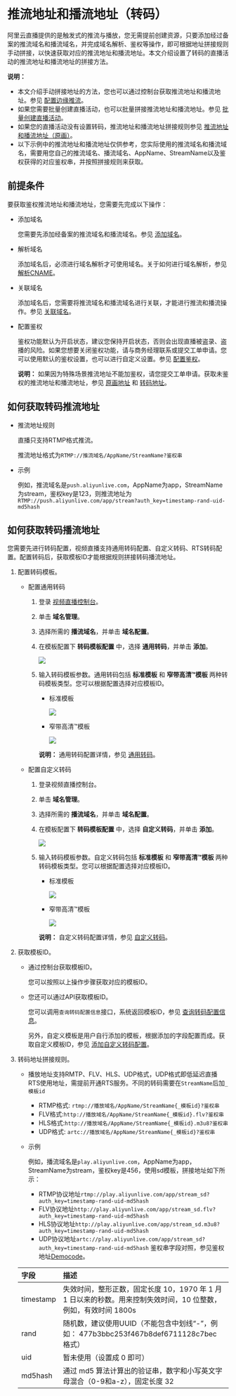 # 推流地址和播流地址（转码）

阿里云直播提供的是触发式的推流与播放，您无需提前创建资源，只要添加经过备案的推流域名和播流域名，并完成域名解析、鉴权等操作，即可根据地址拼接规则手动拼接，以快速获取对应的推流地址和播流地址。本文介绍设置了转码的直播活动的推流地址和播流地址的拼接方法。

**说明：**

-   本文介绍手动拼接地址的方法，您也可以通过控制台获取推流地址和播流地址。参见 [配置边缘推流](/cn.zh-CN/用户指南/推播流配置/配置边缘推流.md)。
-   如果您需要批量创建直播活动，也可以批量拼接推流地址和播流地址。参见 [批量创建直播活动](/cn.zh-CN/用户指南/推播流配置/批量创建直播活动.md)。
-   如果您的直播活动没有设置转码，推流地址和播流地址拼接规则参见 [推流地址和播流地址（原画）](/cn.zh-CN/用户指南/推播流配置/推流地址和播流地址/推流地址与播流地址（原画）.md)。
-   以下示例中的推流地址和播流地址仅供参考，您实际使用的推流域名和播流域名，需要用您自己的推流域名、播流域名、AppName、StreamName以及鉴权获得的对应鉴权串，并按照拼接规则来获取。

## 前提条件

要获取鉴权推流地址和播流地址，您需要先完成以下操作：

-   添加域名

    您需要先添加经备案的推流域名和播流域名。参见 [添加域名](/cn.zh-CN/用户指南/域名管理/管理域名/添加域名.md)。

-   解析域名

    添加域名后，必须进行域名解析才可使用域名。关于如何进行域名解析，参见 [解析CNAME](/cn.zh-CN/用户指南/域名管理/解析CNAME.md)。

-   关联域名

    添加域名后，您需要将推流域名和播流域名进行关联，才能进行推流和播流操作。参见 [关联域名](/cn.zh-CN/用户指南/域名管理/管理域名/关联域名.md)。

-   配置鉴权

    鉴权功能默认为开启状态，建议您保持开启状态，否则会出现直播被盗录、盗播的风险。如果您想要关闭鉴权功能，请与商务经理联系或提交工单申请。您可以使用默认的鉴权设置，也可以进行自定义设置。参见 [配置鉴权](/cn.zh-CN/用户指南/域名管理/访问控制/配置鉴权.md)。

    **说明：** 如果因为特殊场景推流地址不能加鉴权，请您提交工单申请。获取未鉴权的推流地址和播流地址，参见 [原画地址](/cn.zh-CN/用户指南/推播流配置/推流地址和播流地址（未鉴权）/推流地址和播流地址（原画）.md) 和 [转码地址](/cn.zh-CN/用户指南/推播流配置/推流地址和播流地址（未鉴权）/推流地址和播流地址（转码）.md)。


## 如何获取转码推流地址

-   推流地址规则

    直播只支持RTMP格式推流。

    推流地址格式为`RTMP://推流域名/AppName/StreamName?鉴权串`

-   示例

    例如，推流域名是`push.aliyunlive.com`，AppName为app，StreamName为stream，鉴权key是123，则推流地址为`RTMP://push.aliyunlive.com/app/stream?auth_key=timestamp-rand-uid-md5hash`


## 如何获取转码播流地址

您需要先进行转码配置，视频直播支持通用转码配置、自定义转码、RTS转码配置。配置转码后，获取模板ID才能根据规则拼接转码播流地址。

1.  配置转码模板。
    -   配置通用转码
        1.  登录 [视频直播控制台](https://live.console.aliyun.com/?spm=5176.2020520001.aliyun_sidebar.aliyun_sidebar_live.22e14bd3E4Wfgc#/overview)。
        2.  单击 **域名管理**。
        3.  选择所需的 **播流域名**，并单击 **域名配置**。
        4.  在模板配置下 **转码模板配置** 中，选择 **通用转码**，并单击 **添加**。

            ![](https://static-aliyun-doc.oss-cn-hangzhou.aliyuncs.com/assets/img/zh-CN/2898400061/p37645.png)

        5.  输入转码模板参数。通用转码包括 **标准模板** 和 **窄带高清™模板** 两种转码模板类型。您可以根据配置选择对应模板ID。

            -   标准模板

                ![](https://static-aliyun-doc.oss-cn-hangzhou.aliyuncs.com/assets/img/zh-CN/3898400061/p32856.png)

            -   窄带高清™模板

                ![](https://static-aliyun-doc.oss-cn-hangzhou.aliyuncs.com/assets/img/zh-CN/6920500061/p32858.png)

            **说明：** 通用转码配置详情，参见 [通用转码](/cn.zh-CN/用户指南/转码管理/通用转码.md)。

    -   配置自定义转码
        1.  登录视频直播控制台。
        2.  单击 **域名管理**。
        3.  选择所需的 **播流域名**，并单击 **域名配置**。
        4.  在模板配置下 **转码模板配置** 中，选择 **自定义转码**，并单击 **添加**。

            ![](https://static-aliyun-doc.oss-cn-hangzhou.aliyuncs.com/assets/img/zh-CN/6920500061/p37646.png)

        5.  输入转码模板参数。自定义转码包括 **标准模板** 和 **窄带高清™模板** 两种转码模板类型。您可以根据配置选择对应模板ID。

            -   标准模板

                ![](https://static-aliyun-doc.oss-cn-hangzhou.aliyuncs.com/assets/img/zh-CN/6920500061/p32859.png)

            -   窄带高清™模板

                ![](https://static-aliyun-doc.oss-cn-hangzhou.aliyuncs.com/assets/img/zh-CN/6920500061/p32861.png)

            **说明：** 自定义转码配置详情，参见 [自定义转码](/cn.zh-CN/用户指南/转码管理/自定义转码.md)。

2.  获取模板ID。
    -   通过控制台获取模板ID。

        您可以按照以上操作步骤获取对应的模板ID。

    -   您还可以通过API获取模板ID。

        您可以调用`查询转码配置信息`接口，系统返回模板ID，参见 [查询转码配置信息](/cn.zh-CN/API参考/直播转码/DescribeLiveStreamTranscodeInfo.md)。

        另外，自定义模板是用户自行添加的模板，根据添加的字段配置而成。获取自定义模板ID，参见 [添加自定义转码配置](/cn.zh-CN/API参考/直播转码/AddCustomLiveStreamTranscode.md)。

3.  转码地址拼接规则。

    -   播放地址支持RMTP、FLV、HLS、UDP格式，UDP格式即低延迟直播RTS使用地址，需提前开通RTS服务。不同的转码需要在`StreamName`后加`_模板id`
        -   RTMP格式: `rtmp://播放域名/AppName/StreamName{_模板id}?鉴权串`
        -   FLV格式:`http://播放域名/AppName/StreamName{_模板id}.flv?鉴权串`
        -   HLS格式:`http://播放域名/AppName/StreamName{_模板id}.m3u8?鉴权串`
        -   UDP格式: `artc://播放域名/AppName/StreamName{_模板id}?鉴权串`
    -   示例

        例如，播流域名是`play.aliyunlive.com`，AppName为app，StreamName为stream，鉴权key是456，使用sd模板，拼接地址如下所示：

        -   RTMP协议地址`rtmp://play.aliyunlive.com/app/stream_sd?auth_key=timestamp-rand-uid-md5hash`
        -   FLV协议地址`http://play.aliyunlive.com/app/stream_sd.flv?auth_key=timestamp-rand-uid-md5hash`
        -   HLS协议地址`http://play.aliyunlive.com/app/stream_sd.m3u8?auth_key=timestamp-rand-uid-md5hash`
        -   UDP协议地址`artc://play.aliyunlive.com/app/stream_sd?auth_key=timestamp-rand-uid-md5hash`
    鉴权串字段对照，参见鉴权地址[Democode](/cn.zh-CN/最佳实践/直播安全/鉴权代码示例.md)。

    |字段|描述|
    |:-|:-|
    |timestamp|失效时间，整形正数，固定长度 10，1970 年 1 月 1 日以来的秒数。用来控制失效时间，10 位整数，例如，有效时间 1800s|
    |rand|随机数，建议使用UUID（不能包含中划线“-”，例如： 477b3bbc253f467b8def6711128c7bec 格式）|
    |uid|暂未使用（设置成 0 即可）|
    |md5hash|通过 md5 算法计算出的验证串，数字和小写英文字母混合（0-9和a-z），固定长度 32|


